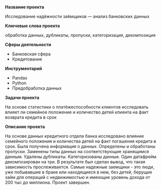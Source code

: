 **Название проекта**

Исследование надёжности заёмщиков — анализ банковских данных


**Ключевые слова проекта**

обработка данных, дубликаты, пропуски, категоризация, декомпозиция

**Сферы деятельности**
- Банковская сфера
- Кредитование

**Инструментарий**
- Pandas
- Python
- Предобработка данных

**Задачи проекта**

На основе статистики о платёжеспособности клиентов исследовать влияет ли семейное положение и количество детей клиента на факт возврата кредита в срок	

**Описание проекта**

На основе данных кредитного отдела банка исследовано влияние семейного положения и количества детей на факт погашения кредита в срок. Была получена информация о данных. Определены и обработаны пропуски. Заменены типы данных на соответствующие хранящимся данным. Удалены дубликаты. Категоризованы данные. Один датафрейм декомпозирован на три.	В результате был сделан вывод, что такая зависимость прослеживается. Самые надежные заемщики - это люди, уже побывавшие в браке или находящиеся в нем, без детей, берущие займ для операций с недвижимостью и имеющие уровень дохода от 200 тыс до миллиона. Проект завершен.
